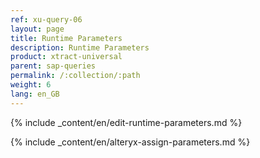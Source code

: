 ```yaml
---
ref: xu-query-06
layout: page
title: Runtime Parameters
description: Runtime Parameters
product: xtract-universal
parent: sap-queries
permalink: /:collection/:path
weight: 6
lang: en_GB
---
```


{% include _content/en/edit-runtime-parameters.md %}

{% include _content/en/alteryx-assign-parameters.md %}
